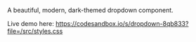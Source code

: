 A beautiful, modern, dark-themed dropdown component.

Live demo here: https://codesandbox.io/s/dropdown-8qb833?file=/src/styles.css
